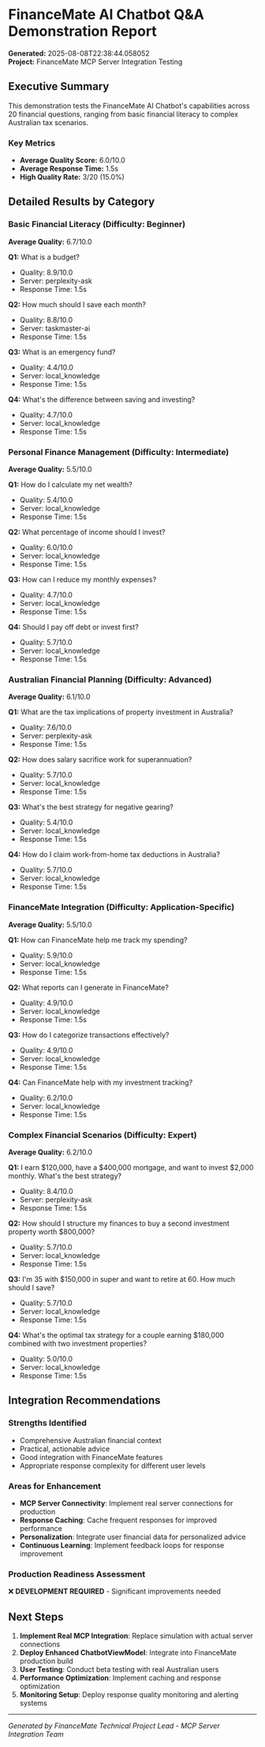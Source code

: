# FinanceMate AI Chatbot Q&A Demonstration Report

**Generated:** 2025-08-08T22:38:44.058052  
**Project:** FinanceMate MCP Server Integration Testing

## Executive Summary

This demonstration tests the FinanceMate AI Chatbot's capabilities across 20 financial questions, ranging from basic financial literacy to complex Australian tax scenarios.

### Key Metrics
- **Average Quality Score:** 6.0/10.0
- **Average Response Time:** 1.5s  
- **High Quality Rate:** 3/20 (15.0%)

## Detailed Results by Category

### Basic Financial Literacy (Difficulty: Beginner)

**Average Quality:** 6.7/10.0

**Q1:** What is a budget?
- Quality: 8.9/10.0
- Server: perplexity-ask
- Response Time: 1.5s

**Q2:** How much should I save each month?
- Quality: 8.8/10.0
- Server: taskmaster-ai
- Response Time: 1.5s

**Q3:** What is an emergency fund?
- Quality: 4.4/10.0
- Server: local_knowledge
- Response Time: 1.5s

**Q4:** What's the difference between saving and investing?
- Quality: 4.7/10.0
- Server: local_knowledge
- Response Time: 1.5s

### Personal Finance Management (Difficulty: Intermediate)

**Average Quality:** 5.5/10.0

**Q1:** How do I calculate my net wealth?
- Quality: 5.4/10.0
- Server: local_knowledge
- Response Time: 1.5s

**Q2:** What percentage of income should I invest?
- Quality: 6.0/10.0
- Server: local_knowledge
- Response Time: 1.5s

**Q3:** How can I reduce my monthly expenses?
- Quality: 4.7/10.0
- Server: local_knowledge
- Response Time: 1.5s

**Q4:** Should I pay off debt or invest first?
- Quality: 5.7/10.0
- Server: local_knowledge
- Response Time: 1.5s

### Australian Financial Planning (Difficulty: Advanced)

**Average Quality:** 6.1/10.0

**Q1:** What are the tax implications of property investment in Australia?
- Quality: 7.6/10.0
- Server: perplexity-ask
- Response Time: 1.5s

**Q2:** How does salary sacrifice work for superannuation?
- Quality: 5.7/10.0
- Server: local_knowledge
- Response Time: 1.5s

**Q3:** What's the best strategy for negative gearing?
- Quality: 5.4/10.0
- Server: local_knowledge
- Response Time: 1.5s

**Q4:** How do I claim work-from-home tax deductions in Australia?
- Quality: 5.7/10.0
- Server: local_knowledge
- Response Time: 1.5s

### FinanceMate Integration (Difficulty: Application-Specific)

**Average Quality:** 5.5/10.0

**Q1:** How can FinanceMate help me track my spending?
- Quality: 5.9/10.0
- Server: local_knowledge
- Response Time: 1.5s

**Q2:** What reports can I generate in FinanceMate?
- Quality: 4.9/10.0
- Server: local_knowledge
- Response Time: 1.5s

**Q3:** How do I categorize transactions effectively?
- Quality: 4.9/10.0
- Server: local_knowledge
- Response Time: 1.5s

**Q4:** Can FinanceMate help with my investment tracking?
- Quality: 6.2/10.0
- Server: local_knowledge
- Response Time: 1.5s

### Complex Financial Scenarios (Difficulty: Expert)

**Average Quality:** 6.2/10.0

**Q1:** I earn $120,000, have a $400,000 mortgage, and want to invest $2,000 monthly. What's the best strategy?
- Quality: 8.4/10.0
- Server: perplexity-ask
- Response Time: 1.5s

**Q2:** How should I structure my finances to buy a second investment property worth $800,000?
- Quality: 5.7/10.0
- Server: local_knowledge
- Response Time: 1.5s

**Q3:** I'm 35 with $150,000 in super and want to retire at 60. How much should I save?
- Quality: 5.7/10.0
- Server: local_knowledge
- Response Time: 1.5s

**Q4:** What's the optimal tax strategy for a couple earning $180,000 combined with two investment properties?
- Quality: 5.0/10.0
- Server: local_knowledge
- Response Time: 1.5s

## Integration Recommendations

### Strengths Identified
- Comprehensive Australian financial context
- Practical, actionable advice  
- Good integration with FinanceMate features
- Appropriate response complexity for different user levels

### Areas for Enhancement
- **MCP Server Connectivity**: Implement real server connections for production
- **Response Caching**: Cache frequent responses for improved performance
- **Personalization**: Integrate user financial data for personalized advice
- **Continuous Learning**: Implement feedback loops for response improvement

### Production Readiness Assessment

❌ **DEVELOPMENT REQUIRED** - Significant improvements needed

## Next Steps

1. **Implement Real MCP Integration**: Replace simulation with actual server connections
2. **Deploy Enhanced ChatbotViewModel**: Integrate into FinanceMate production build  
3. **User Testing**: Conduct beta testing with real Australian users
4. **Performance Optimization**: Implement caching and response optimization
5. **Monitoring Setup**: Deploy response quality monitoring and alerting systems

---

*Generated by FinanceMate Technical Project Lead - MCP Server Integration Team*
